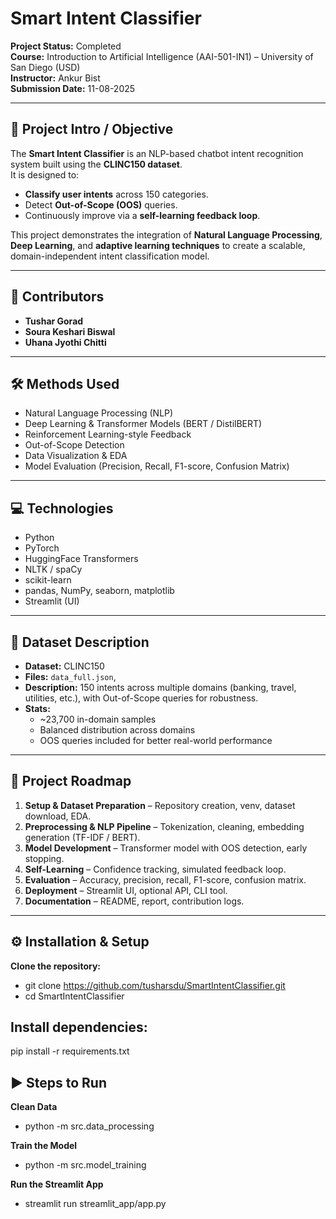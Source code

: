 # Smart Intent Classifier

**Project Status:** Completed  
**Course:** Introduction to Artificial Intelligence (AAI-501-IN1) – University of San Diego (USD)  
**Instructor:** Ankur Bist  
**Submission Date:** 11-08-2025  

---

## 📌 Project Intro / Objective
The **Smart Intent Classifier** is an NLP-based chatbot intent recognition system built using the **CLINC150 dataset**.  
It is designed to:
- **Classify user intents** across 150 categories.
- Detect **Out-of-Scope (OOS)** queries.
- Continuously improve via a **self-learning feedback loop**.

This project demonstrates the integration of **Natural Language Processing**, **Deep Learning**, and **adaptive learning techniques** to create a scalable, domain-independent intent classification model.

---

## 👥 Contributors
- **Tushar Gorad**
- **Soura Keshari Biswal**
- **Uhana Jyothi Chitti**

---

## 🛠 Methods Used
- Natural Language Processing (NLP)
- Deep Learning & Transformer Models (BERT / DistilBERT)
- Reinforcement Learning-style Feedback
- Out-of-Scope Detection
- Data Visualization & EDA
- Model Evaluation (Precision, Recall, F1-score, Confusion Matrix)

---

## 💻 Technologies
- Python
-  PyTorch
- HuggingFace Transformers
- NLTK / spaCy
- scikit-learn
- pandas, NumPy, seaborn, matplotlib
- Streamlit (UI)

---

## 📂 Dataset Description
- **Dataset:** CLINC150  
- **Files:** `data_full.json`,  
- **Description:** 150 intents across multiple domains (banking, travel, utilities, etc.), with Out-of-Scope queries for robustness.  
- **Stats:**  
  - ~23,700 in-domain samples  
  - Balanced distribution across domains  
  - OOS queries included for better real-world performance

---

## 🚀 Project Roadmap
1. **Setup & Dataset Preparation** – Repository creation, venv, dataset download, EDA.  
2. **Preprocessing & NLP Pipeline** – Tokenization, cleaning, embedding generation (TF-IDF / BERT).  
3. **Model Development** – Transformer model with OOS detection, early stopping.  
4. **Self-Learning** – Confidence tracking, simulated feedback loop.  
5. **Evaluation** – Accuracy, precision, recall, F1-score, confusion matrix.  
6. **Deployment** – Streamlit UI, optional API, CLI tool.  
7. **Documentation** – README, report, contribution logs.

---

## ⚙️ Installation & Setup
**Clone the repository:**
- git clone https://github.com/tusharsdu/SmartIntentClassifier.git
- cd SmartIntentClassifier 

## Install dependencies:
pip install -r requirements.txt
## ▶️ Steps to Run
**Clean Data**
- python -m src.data_processing

**Train the Model** 
 - python -m src.model_training

**Run the Streamlit App**
- streamlit run streamlit_app/app.py
